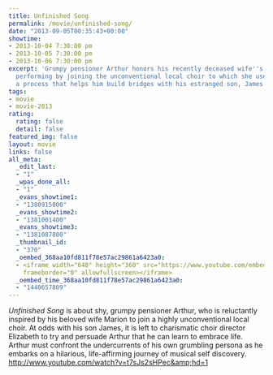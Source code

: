 ```yaml
---
title: Unfinished Song
permalink: /movie/unfinished-song/
date: "2013-09-05T00:35:43+00:00"
showtime:
- 2013-10-04 7:30:00 pm
- 2013-10-05 7:30:00 pm
- 2013-10-06 7:30:00 pm
excerpt: 'Grumpy pensioner Arthur honors his recently deceased wife''s passion for
  performing by joining the unconventional local choir to which she used to belong,
  a process that helps him build bridges with his estranged son, James. '
tags:
- movie
- movie-2013
rating:
  rating: false
  detail: false
featured_img: false
layout: movie
links: false
all_meta:
  _edit_last:
  - "1"
  _wpas_done_all:
  - "1"
  _evans_showtime1:
  - "1380915000"
  _evans_showtime2:
  - "1381001400"
  _evans_showtime3:
  - "1381087800"
  _thumbnail_id:
  - "370"
  _oembed_368aa10fd811f78e57ac29861a6423a0:
  - <iframe width="640" height="360" src="https://www.youtube.com/embed/t7sJs2sHPec?feature=oembed"
    frameborder="0" allowfullscreen></iframe>
  _oembed_time_368aa10fd811f78e57ac29861a6423a0:
  - "1440657809"
---
```


*Unfinished Song* is about shy, grumpy pensioner Arthur, who is reluctantly inspired by his beloved wife Marion to join a highly unconventional local choir. At odds with his son James, it is left to charismatic choir director Elizabeth to try and persuade Arthur that he can learn to embrace life. Arthur must confront the undercurrents of his own grumbling persona as he embarks on a hilarious, life-affirming journey of musical self discovery. http://www.youtube.com/watch?v=t7sJs2sHPec&amp;hd=1